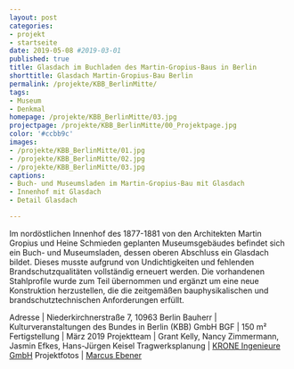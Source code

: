 ```yaml
---
layout: post
categories:
- projekt
- startseite
date: 2019-05-08 #2019-03-01
published: true
title: Glasdach im Buchladen des Martin-Gropius-Baus in Berlin
shorttitle: Glasdach Martin-Gropius-Bau Berlin
permalink: /projekte/KBB_BerlinMitte/
tags: 
- Museum
- Denkmal
homepage: /projekte/KBB_BerlinMitte/03.jpg
projectpage: /projekte/KBB_BerlinMitte/00_Projektpage.jpg
color: '#ccbb9c'
images:
- /projekte/KBB_BerlinMitte/01.jpg
- /projekte/KBB_BerlinMitte/02.jpg
- /projekte/KBB_BerlinMitte/03.jpg
captions:
- Buch- und Museumsladen im Martin-Gropius-Bau mit Glasdach
- Innenhof mit Glasdach
- Detail Glasdach

---
```


Im nordöstlichen Innenhof des 1877-1881 von den Architekten Martin Gropius und Heine Schmieden geplanten Museumsgebäudes befindet sich ein Buch- und Museumsladen, dessen oberen Abschluss ein Glasdach bildet. Dieses musste aufgrund von Undichtigkeiten und fehlenden Brandschutzqualitäten vollständig erneuert werden. Die vorhandenen Stahlprofile wurde zum Teil übernommen und ergänzt um eine neue Konstruktion herzustellen, die die zeitgemäßen bauphysikalischen und brandschutztechnischen Anforderungen erfüllt. 

Adresse				|	Niederkirchnerstraße 7, 10963 Berlin
Bauherr				|	Kulturveranstaltungen des Bundes in Berlin (KBB) GmbH
BGF					|	150 m²
Fertigstellung		|	März 2019
Projektteam			|	Grant Kelly, Nancy Zimmermann, Jasmin Efkes, Hans-Jürgen Keisel
Tragwerksplanung	|	[KRONE Ingenieure GmbH](http://www.ibkrone.de)
Projektfotos		|	[Marcus Ebener](http://www.marcus-ebener.de)